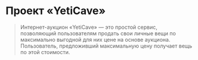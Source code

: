 # Проект «YetiCave»

> Интернет-аукцион «YetiCave» — это простой сервис, позволяющий пользователям продать свои личные вещи по максимально выгодной для них цене на основе аукциона. Пользователь, предложивший максимальную цену получает вещь по этой стоимости.
